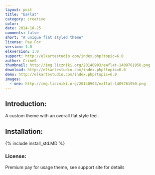 ```yaml
---
layout: post
title: "EaFlat"
category: creative
color:
date: 2014-10-25
comments: false
short: "A unique flat styled theme"
license: Pay For
version: 1.0
elkversion: 1.0
support: http://elkartestudio.com/index.php?topic=6.0
author: CrimeS
thumbnail: http://img.liczniki.org/20140903/eaflat-1409761950.png
download: http://elkartestudio.com/index.php?topic=6.0
demo: http://elkartestudio.com/index.php?topic=6.0
images:
  - one: http://img.liczniki.org/20140903/eaflat-1409761950.png
---
```


## Introduction:
A custom theme with an overall flat style feel.

## Installation:
{% include install_std.MD %}

### License:
Premium pay for usage theme, see support site for details